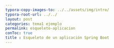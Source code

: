 ```yaml
---
typora-copy-images-to: ../../assets/img/intro/
typora-root-url: ../../
layout: post
categories: tema1 ejemplo
permalink: esqueleto-aplicacion
conToc: true
title : Esqueleto de un aplicación Spring Boot
---
```


